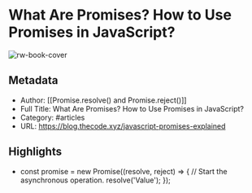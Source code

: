 # What Are Promises? How to Use Promises in JavaScript?

![rw-book-cover](https://readwise-assets.s3.amazonaws.com/static/images/article2.74d541386bbf.png)

## Metadata
- Author: [[Promise.resolve() and Promise.reject()]]
- Full Title: What Are Promises? How to Use Promises in JavaScript?
- Category: #articles
- URL: https://blog.thecode.xyz/javascript-promises-explained

## Highlights
- const promise = new Promise((resolve, reject) => { // Start the asynchronous operation. resolve('Value'); });
